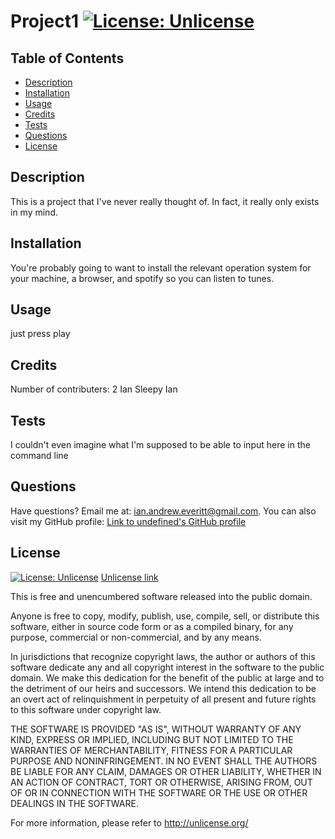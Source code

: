 # Project1 [![License: Unlicense](https://img.shields.io/badge/License-Unlicense-green.svg)](https://unlicense.org/)

## Table of Contents 
- [Description](#description)
- [Installation](#installation)
- [Usage](#usage)
- [Credits](#credits)
- [Tests](#tests)
- [Questions](#questions)
- [License](#license)

## Description 
This is a project that I've never really thought of. In fact, it really only exists in my mind.

## Installation 
You're probably going to want to install the relevant operation system for your machine, a browser, and spotify so you can listen to tunes.

## Usage 
just press play

## Credits 
Number of contributers: 2
Ian
Sleepy Ian




## Tests
I couldn't even imagine what I'm supposed to be able to input here in the command line

## Questions
Have questions? Email me at: ian.andrew.everitt@gmail.com. 
You can also visit my GitHub profile: [Link to undefined's GitHub profile](https://github.com/rflctvEQ)

## License
[![License: Unlicense](https://img.shields.io/badge/License-Unlicense-green.svg)](https://unlicense.org/)
[Unlicense link](https://unlicense.org/)

This is free and unencumbered software released into the public domain.

Anyone is free to copy, modify, publish, use, compile, sell, or
distribute this software, either in source code form or as a compiled
binary, for any purpose, commercial or non-commercial, and by any
means.

In jurisdictions that recognize copyright laws, the author or authors
of this software dedicate any and all copyright interest in the
software to the public domain. We make this dedication for the benefit
of the public at large and to the detriment of our heirs and
successors. We intend this dedication to be an overt act of
relinquishment in perpetuity of all present and future rights to this
software under copyright law.

THE SOFTWARE IS PROVIDED "AS IS", WITHOUT WARRANTY OF ANY KIND,
EXPRESS OR IMPLIED, INCLUDING BUT NOT LIMITED TO THE WARRANTIES OF
MERCHANTABILITY, FITNESS FOR A PARTICULAR PURPOSE AND NONINFRINGEMENT.
IN NO EVENT SHALL THE AUTHORS BE LIABLE FOR ANY CLAIM, DAMAGES OR
OTHER LIABILITY, WHETHER IN AN ACTION OF CONTRACT, TORT OR OTHERWISE,
ARISING FROM, OUT OF OR IN CONNECTION WITH THE SOFTWARE OR THE USE OR
OTHER DEALINGS IN THE SOFTWARE.

For more information, please refer to <http://unlicense.org/>
